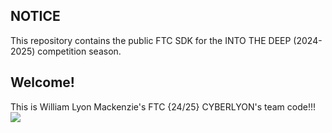 ## NOTICE

This repository contains the public FTC SDK for the INTO THE DEEP (2024-2025) competition season.

## Welcome!
This is William Lyon Mackenzie's FTC {24/25} CYBERLYON's team code!!!
![](https://github.com/Emera1d3x/FTC_24-25_CODE/blob/main/TeamLogo.png|width=100)
